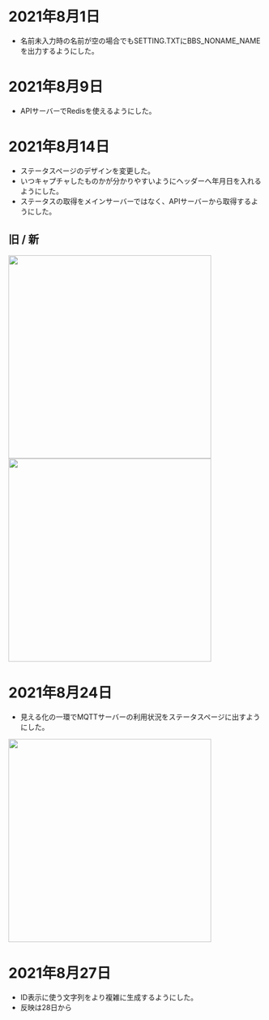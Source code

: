 # 2021年8月1日

- 名前未入力時の名前が空の場合でもSETTING.TXTにBBS_NONAME_NAMEを出力するようにした。

# 2021年8月9日

- APIサーバーでRedisを使えるようにした。

# 2021年8月14日

- ステータスページのデザインを変更した。
- いつキャプチャしたものかが分かりやすいようにヘッダーへ年月日を入れるようにした。
- ステータスの取得をメインサーバーではなく、APIサーバーから取得するようにした。

## 旧 / 新
<img src="https://t1.jpnkn.com/wp-content/uploads/2021/08/14140522/2021-0814_jo.jpnkn_.com-2.png" width="400"> <img src="https://t1.jpnkn.com/wp-content/uploads/2021/08/14140519/2021-0814_jo.jpnkn_.com-1.png" width="400">

# 2021年8月24日

- 見える化の一環でMQTTサーバーの利用状況をステータスページに出すようにした。

<img src="https://t1.jpnkn.com/wp-content/uploads/2021/08/24013300/2021-08-24-01_31_24-BBS.JPNKN_.COM-System-Status.png" width="400">

# 2021年8月27日

- ID表示に使う文字列をより複雑に生成するようにした。
- 反映は28日から
